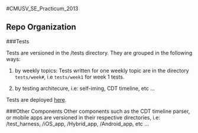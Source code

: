#CMUSV_SE_Practicum_2013

## Repo Organization

###Tests

Tests are versioned in the /tests directory. They are grouped in the following ways:

1. by weekly topics:
	Tests written for one weekly topic are in the directory `tests/week#`, i.e `tests/week1` for week 1 tests.
	
2. by testing architecure, i.e: self-iming, CDT timeline, etc ...
	
Tests are deployed [here](http://ec2-54-215-135-205.us-west-1.compute.amazonaws.com/se_practicum_13/).


###Other Components
Other components such as the CDT timeline parser, or mobile apps are versioned in their respective directories, i.e: /test_harness, /iOS_app, /Hybrid_app, /Android_app, etc …
